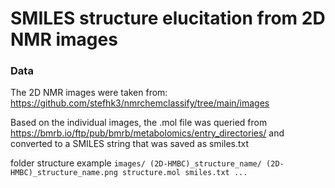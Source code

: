 # SMILES structure elucitation from 2D NMR images

### Data

The 2D NMR images were taken from: https://github.com/stefhk3/nmrchemclassify/tree/main/images

Based on the individual images, the .mol file was queried from https://bmrb.io/ftp/pub/bmrb/metabolomics/entry_directories/ and converted to a SMILES string that was saved as smiles.txt

folder structure example
`
images/
  (2D-HMBC)_structure_name/
    (2D-HMBC)_structure_name.png
    structure.mol
    smiles.txt
  ...
`
